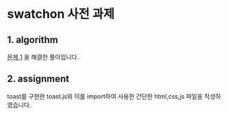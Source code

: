 # swatchon 사전 과제

## 1. algorithm

[문제 1](https://programmers.co.kr/learn/courses/30/lessons/72411) 을 해결한 풀이입니다.

## 2. assignment

toast를 구현한 toast.js와 이를 import하여 사용한 간단한 html,css,js 파일을 작성하였습니다.
